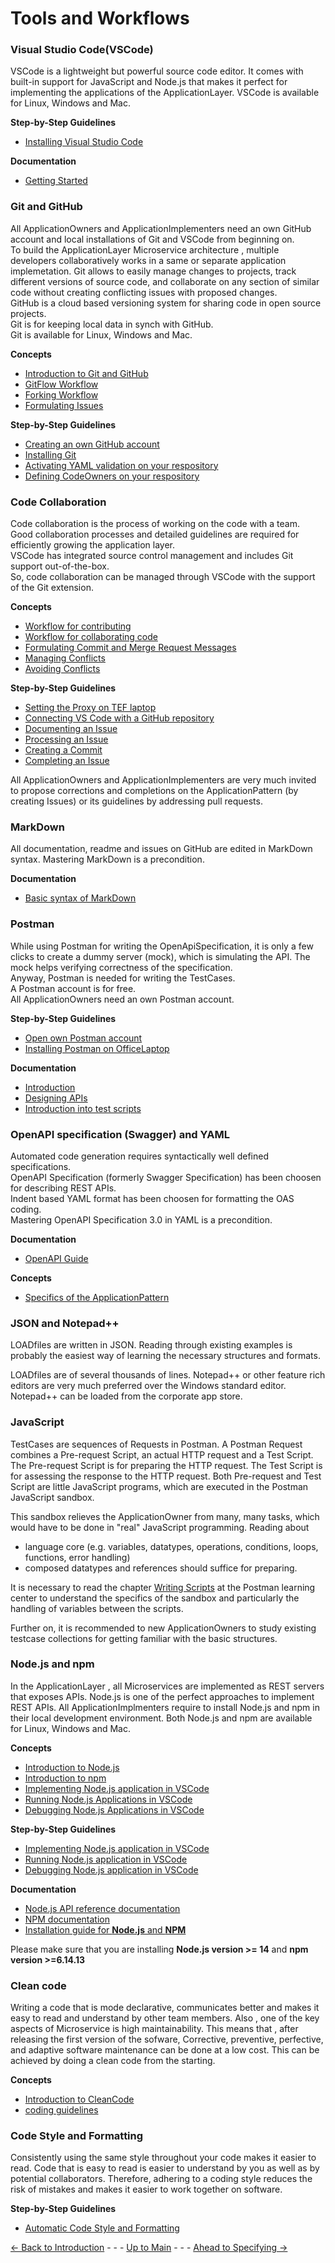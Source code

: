 # Tools and Workflows


### Visual Studio Code(VSCode)
VSCode is a lightweight but powerful source code editor.
It comes with built-in support for JavaScript and Node.js that makes it perfect for implementing the applications of the ApplicationLayer.
VSCode is available for Linux, Windows and Mac.

**Step-by-Step Guidelines**
* [Installing Visual Studio Code](./InstallingVSCode/InstallingVSCode.md)

**Documentation**
* [Getting Started](https://code.visualstudio.com/docs) 


### Git and GitHub
All ApplicationOwners and ApplicationImplementers need an own GitHub account and local installations of Git and VSCode from beginning on.  
To build the ApplicationLayer Microservice architecture , multiple developers collaboratively works in a same or separate application implemetation. 
Git allows to easily manage changes to projects, track different versions of source code, and collaborate on any section of similar code without creating conflicting issues with proposed changes.  
GitHub is a cloud based versioning system for sharing code in open source projects.  
Git is for keeping local data in synch with GitHub.  
Git is available for Linux, Windows and Mac.

**Concepts**
* [Introduction to Git and GitHub](./Introduction2Git/Introduction2Git.md)
* [GitFlow Workflow](./GitFlowWorkflow/GitFlowWorkflow.md)
* [Forking Workflow](./ForkingWorkflow/ForkingWorkflow.md)
* [Formulating Issues](./FormulatingIssues/FormulatingIssues.md)

**Step-by-Step Guidelines**
* [Creating an own GitHub account](./OwnGitHubAccount/OwnGitHubAccount.md)
* [Installing Git](./InstallingGit/InstallingGit.md)
* [Activating YAML validation on your respository](./AddYamlLinter/Adding%20Yaml%20linter%20to%20GitHub.md)
* [Defining CodeOwners on your respository](./AddCodeOwner/AddCodeOwner.md)


### Code Collaboration
Code collaboration is the process of working on the code with a team.  
Good collaboration processes and detailed guidelines are required for efficiently growing the application layer.  
VSCode has integrated source control management and includes Git support out-of-the-box.  
So, code collaboration can be managed through VSCode with the support of the Git extension.  

**Concepts**
* [Workflow for contributing](./WorkflowForContributing/WorkflowForContributing.md)
* [Workflow for collaborating code](./ConceptOfCodeCollaboration/ConceptOfCodeCollaboration.md)
* [Formulating Commit and Merge Request Messages](./FormulatingCommitMessages/FormulatingCommitMessages.md)
* [Managing Conflicts](./ConflictManagement/ConflictManagement.md)
* [Avoiding Conflicts](./AvoidingConflicts/AvoidingConflicts.md)

**Step-by-Step Guidelines**
* [Setting the Proxy on TEF laptop](./ConfigureProxy/ConfigureProxy.md)
* [Connecting VS Code with a GitHub repository](./VSCode2GitHub/VSCode2GitHub.md)
* [Documenting an Issue](./DocumentingAnIssue/DocumentingAnIssue.md)
* [Processing an Issue](./ProcessingAnIssue/ProcessingAnIssue.md)
* [Creating a Commit](./CreatingCommit/CreatingCommit.md)
* [Completing an Issue](./CreatingMergeRequest/CreatingMergeRequest.md)

All ApplicationOwners and ApplicationImplementers are very much invited to propose corrections and completions on the ApplicationPattern (by creating Issues) or its guidelines by addressing pull requests.


### MarkDown

All documentation, readme and issues on GitHub are edited in MarkDown syntax. Mastering MarkDown is a precondition.

**Documentation**
* [Basic syntax of MarkDown](https://www.markdownguide.org/basic-syntax/)


### Postman

While using Postman for writing the OpenApiSpecification, it is only a few clicks to create a dummy server (mock), which is simulating the API. The mock helps verifying correctness of the specification.  
Anyway, Postman is needed for writing the TestCases.  
A Postman account is for free.  
All ApplicationOwners need an own Postman account.  

**Step-by-Step Guidelines**
* [Open own Postman account](./OwnPostmanAccount/OwnPostmanAccount.md) 
* [Installing Postman on OfficeLaptop](./InstallingPostman/InstallingPostman.md)

**Documentation**
* [Introduction](https://learning.postman.com/docs/getting-started/introduction/)
* [Designing APIs](https://learning.postman.com/docs/designing-and-developing-your-api/the-api-workflow/)
* [Introduction into test scripts](https://learning.postman.com/docs/writing-scripts/intro-to-scripts/)


### OpenAPI specification (Swagger) and YAML

Automated code generation requires syntactically well defined specifications.  
OpenAPI Specification (formerly Swagger Specification) has been choosen for describing REST APIs.  
Indent based YAML format has been choosen for formatting the OAS coding.  
Mastering OpenAPI Specification 3.0 in YAML is a precondition.  

**Documentation**
* [OpenAPI Guide](https://swagger.io/docs/specification/basic-structure/)

**Concepts**
* [Specifics of the ApplicationPattern](./OasBasedOnApplicationPattern/OasBasedOnApplicationPattern.md)


### JSON and Notepad++

LOADfiles are written in JSON. Reading through existing examples is probably the easiest way of learning the necessary structures and formats.

LOADfiles are of several thousands of lines. Notepad++ or other feature rich editors are very much preferred over the Windows standard editor. Notepad++ can be loaded from the corporate app store.


### JavaScript

TestCases are sequences of Requests in Postman. A Postman Request combines a Pre-request Script, an actual HTTP request and a Test Script. The Pre-request Script is for preparing the HTTP request. The Test Script is for assessing the response to the HTTP request. Both Pre-request and Test Script are little JavaScript programs, which are executed in the Postman JavaScript sandbox.

This sandbox relieves the ApplicationOwner from many, many tasks, which would have to be done in "real" JavaScript programming.
Reading about
* language core (e.g. variables, datatypes, operations, conditions, loops, functions, error handling)
* composed datatypes and references
should suffice for preparing.

It is necessary to read the chapter [Writing Scripts](https://learning.postman.com/docs/writing-scripts/intro-to-scripts/) at the Postman learning center to understand the specifics of the sandbox and particularly the handling of variables between the scripts.

Further on, it is recommended to new ApplicationOwners to study existing testcase collections for getting familiar with the basic structures.


### Node.js and npm

In the ApplicationLayer , all Microservices are implemented as REST servers that exposes APIs. 
Node.js is one of the perfect approaches to implement REST APIs. 
All ApplicationImplmenters require to install Node.js and npm in their local development environment. 
Both Node.js and npm are available for Linux, Windows and Mac.

**Concepts**
* [Introduction to Node.js](./Introduction2NodeJs/Introduction2NodeJs.md)
* [Introduction to npm](./Introduction2Npm/Introduction2Npm.md)
* [Implementing Node.js application in VSCode](./ConceptOfCodingNodeJsInVSCode/ConceptOfCodingNodeJsInVSCode.md)
* [Running Node.js Applications in VSCode](./ConceptOfRunningNodeJsInVSCode/ConceptOfRunningNodeJsInVSCode.md)
* [Debugging Node.js Applications in VSCode](./ConceptOfDebuggingNodeJsInVSCode/ConceptOfDebuggingNodeJsInVSCode.md)

**Step-by-Step Guidelines**
* [Implementing Node.js application in VSCode](./Steps2CodeNodeJs/Steps2CodeNodeJs.md)
* [Running Node.js application in VSCode](./Steps2RunNodeJs/Steps2RunNodeJs.md)
* [Debugging Node.js application in VSCode](./Steps2DebugNodeJs/Steps2DebugNodeJs.md)

**Documentation**
* [Node.js API reference documentation](https://nodejs.org/api/)
* [NPM documentation](https://docs.npmjs.com/about-npm)
* [Installation guide for **Node.js** and **NPM**](https://docs.npmjs.com/downloading-and-installing-node-js-and-npm)

Please make sure that you are installing **Node.js version >= 14** and **npm version >=6.14.13**


### Clean code

Writing a code that is mode declarative, communicates better and makes it easy to read and understand by other team members.
Also , one of the key aspects of Microservice is high maintainability. This means that , after releasing the first version of the sofware, Corrective, preventive, perfective, and adaptive software maintenance can be done at a low cost. 
This can be achieved by doing a clean code from the starting.

**Concepts**
* [Introduction to CleanCode](./ConceptOfCleanCoding/ConceptOfCleanCoding.md)
* [coding guidelines](./ConceptOfCodingGuidelines/ConceptOfCodingGuidelines.md)


### Code Style and Formatting

Consistently using the same style throughout your code makes it easier to read. Code that is easy to read is easier to understand by you as well as by potential collaborators. Therefore, adhering to a coding style reduces the risk of mistakes and makes it easier to work together on software. 

**Step-by-Step Guidelines**
* [Automatic Code Style and Formatting](./Steps2AutomateCodeFormating/Steps2AutomateCodeFormating.md)


[<- Back to Introduction](../Introduction/Introduction.md) - - - [Up to Main](../Main.md) - - - [Ahead to Specifying ->](../SpecifyingApplications/SpecifyingApplications.md)
